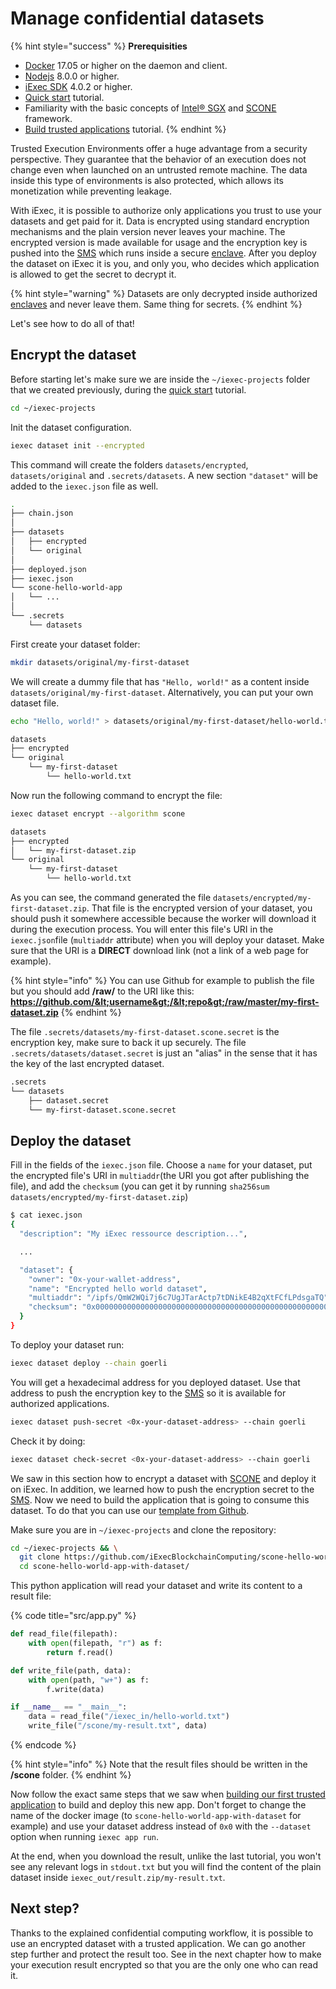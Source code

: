 # Manage confidential datasets

{% hint style="success" %}
**Prerequisities**

* [Docker](https://docs.docker.com/install/) 17.05 or higher on the daemon and client.
* [Nodejs](https://nodejs.org) 8.0.0 or higher.
* [iExec SDK](https://www.npmjs.com/package/iexec) 4.0.2 or higher.
* [Quick start](../quick-start-for-developers.md) tutorial.
* Familiarity with the basic concepts of [Intel® SGX](intel-sgx-technology.md#intel-r-software-guard-extension-intel-r-sgx) and [SCONE](intel-sgx-technology.md#scone-framework) framework.
* [Build trusted applications](create-your-first-sgx-app.md) tutorial.
{% endhint %}

Trusted Execution Environments offer a huge advantage from a security perspective. They guarantee that the behavior of an execution does not change even when launched on an untrusted remote machine. The data inside this type of environments is also protected, which allows its monetization while preventing leakage.

With iExec, it is possible to authorize only applications you trust to use your datasets and get paid for it. Data is encrypted using standard encryption mechanisms and the plain version never leaves your machine. The encrypted version is made available for usage and the encryption key is pushed into the [SMS](intel-sgx-technology.md#secret-management-service-sms) which runs inside a secure [enclave](intel-sgx-technology.md#enclave). After you deploy the dataset on iExec it is you, and only you, who decides which application is allowed to get the secret to decrypt it.

{% hint style="warning" %}
Datasets are only decrypted inside authorized [enclaves](intel-sgx-technology.md#enclave) and never leave them. Same thing for secrets.
{% endhint %}

Let's see how to do all of that!

## Encrypt the dataset

Before starting let's make sure we are inside the `~/iexec-projects` folder that we created previously, during the [quick start](../quick-start-for-developers.md) tutorial.

```bash
cd ~/iexec-projects
```

Init the dataset configuration.

```bash
iexec dataset init --encrypted
```

This command will create the folders `datasets/encrypted`, `datasets/original` and `.secrets/datasets`. A new section `"dataset"` will be added to the `iexec.json` file as well.

```bash
.
├── chain.json
│
├── datasets
│   ├── encrypted
│   └── original
│
├── deployed.json
├── iexec.json
└── scone-hello-world-app
│   └── ...
│
└── .secrets
    └── datasets
```

First create your dataset folder:

```bash
mkdir datasets/original/my-first-dataset
```

We will create a dummy file that has `"Hello, world!"` as a content inside `datasets/original/my-first-dataset`. Alternatively, you can put your own dataset file.

```bash
echo "Hello, world!" > datasets/original/my-first-dataset/hello-world.txt
```

```bash
datasets
├── encrypted
└── original
    └── my-first-dataset
        └── hello-world.txt
```

Now run the following command to encrypt the file:

```bash
iexec dataset encrypt --algorithm scone
```

```bash
datasets
├── encrypted
│   └── my-first-dataset.zip
└── original
    └── my-first-dataset
        └── hello-world.txt
```

As you can see, the command generated the file `datasets/encrypted/my-first-dataset.zip`. That file is the encrypted version of your dataset, you should push it somewhere accessible because the worker will download it during the execution process. You will enter this file's URI in the `iexec.json`file \(`multiaddr` attribute\) when you will deploy your dataset. Make sure that the URI is a **DIRECT** download link \(not a link of a web page for example\).

{% hint style="info" %}
You can use Github for example to publish the file but you should add **/raw/** to the URI like this: **https://github.com/&lt;username&gt;/&lt;repo&gt;/raw/master/my-first-dataset.zip**
{% endhint %}

The file `.secrets/datasets/my-first-dataset.scone.secret` is the encryption key, make sure to back it up securely. The file `.secrets/datasets/dataset.secret` is just an "alias" in the sense that it has the key of the last encrypted dataset.

```bash
.secrets
└── datasets
    ├── dataset.secret
    └── my-first-dataset.scone.secret
```

## Deploy the dataset

Fill in the fields of the `iexec.json` file. Choose a `name` for your dataset, put the encrypted file's URI in `multiaddr`\(the URI you got after publishing the file\), and add the `checksum` \(you can get it by running `sha256sum datasets/encrypted/my-first-dataset.zip`\)

```bash
$ cat iexec.json
{
  "description": "My iExec ressource description...",

  ...

  "dataset": {
    "owner": "0x-your-wallet-address",
    "name": "Encrypted hello world dataset",
    "multiaddr": "/ipfs/QmW2WQi7j6c7UgJTarActp7tDNikE4B2qXtFCfLPdsgaTQ",
    "checksum": "0x0000000000000000000000000000000000000000000000000000000000000000"
  }
}
```

To deploy your dataset run:

```bash
iexec dataset deploy --chain goerli
```

You will get a hexadecimal address for you deployed dataset. Use that address to push the encryption key to the [SMS](intel-sgx-technology.md#secret-management-service-sms) so it is available for authorized applications.

```bash
iexec dataset push-secret <0x-your-dataset-address> --chain goerli
```

Check it by doing:

```bash
iexec dataset check-secret <0x-your-dataset-address> --chain goerli
```

We saw in this section how to encrypt a dataset with [SCONE](intel-sgx-technology.md#scone-framework) and deploy it on iExec. In addition, we learned how to push the encryption secret to the [SMS](intel-sgx-technology.md#secret-management-service-sms). Now we need to build the application that is going to consume this dataset. To do that you can use our [template from Github](https://github.com/iExecBlockchainComputing/scone-hello-world-app-with-dataset).

Make sure you are in `~/iexec-projects` and clone the repository:

```bash
cd ~/iexec-projects && \
  git clone https://github.com/iExecBlockchainComputing/scone-hello-world-app-with-dataset.git && \
  cd scone-hello-world-app-with-dataset/
```

This python application will read your dataset and write its content to a result file:

{% code title="src/app.py" %}
```python
def read_file(filepath):
    with open(filepath, "r") as f:
        return f.read()

def write_file(path, data):
    with open(path, "w+") as f:
        f.write(data)

if __name__ == "__main__":
    data = read_file("/iexec_in/hello-world.txt")
    write_file("/scone/my-result.txt", data)
```
{% endcode %}

{% hint style="info" %}
Note that the result files should be written in the **/scone** folder.
{% endhint %}

Now follow the exact same steps that we saw when [building our first trusted application](create-your-first-sgx-app.md#prepare-the-application) to build and deploy this new app. Don't forget to change the name of the docker image \(to `scone-hello-world-app-with-dataset` for example\) and use your dataset address instead of `0x0` with the `--dataset` option when running `iexec app run`.

At the end, when you download the result, unlike the last tutorial, you won't see any relevant logs in `stdout.txt` but you will find the content of the plain dataset inside `iexec_out/result.zip/my-result.txt`.

## Next step?

Thanks to the explained confidential computing workflow, it is possible to use an encrypted dataset with a trusted application. We can go another step further and protect the result too. See in the next chapter how to make your execution result encrypted so that you are the only one who can read it.

